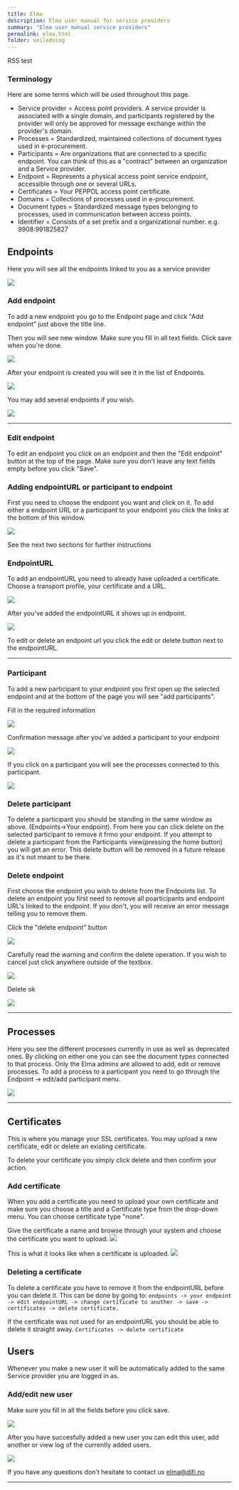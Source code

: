 ```yaml
---
title: Elma
description: Elma user manual for service providers
summary: "Elma user manual service providers"
permalink: elma.html
folder: veiledning
---
```


RSS test 

### Terminology
Here are some terms which will be used throughout this page.

- Service provider = Access point providers. A service provider is associated with a single domain, and participants registered by the provider will only be approved for message exchange within the provider's domain.
- Processes = Standardized, maintained collections of document types used in e-procurement.
- Participants = Are organizations that are connected to a specific endpoint. You can think of this as a "contract" between an organization and a Service provider.
- Endpoint =  Represents a physical access point service endpoint, accessible through one or several URLs.
- Certificates = Your PEPPOL access point certificate.
- Domains = Collections of processes used in e-procurement. 
- Document types = Standardized message types belonging to processes, used in communication between access points.
- Identifier = Consists of a set prefix and a organizational number. e.g. 9908:991825827

## Endpoints
Here you will see all the endpoints linked to you as a service provider

![](https://raw.githubusercontent.com/difi/move-integrasjonspunkt/gh-pages/resources/elma/endpoints_0.PNG)

### Add endpoint
To add a new endpoint you go to the Endpoint page and click "Add endpoint" just above the title line.

Then you will see new window. Make sure you fill in all text fields. Click save when you're done.

![](https://raw.githubusercontent.com/difi/move-integrasjonspunkt/gh-pages/resources/elma/ny_endpoint_0.PNG)

After your endpoint is created you will see it in the list of Endpoints. 

![](https://raw.githubusercontent.com/difi/move-integrasjonspunkt/gh-pages/resources/elma/ny_endpoint_1.PNG)

You may add several endpoints if you wish.

![](https://raw.githubusercontent.com/difi/move-integrasjonspunkt/gh-pages/resources/elma/ny_endpoint_2.PNG)

---

### Edit endpoint
To edit an endpoint you click on an endpoint and then the "Edit endpoint" button at the top of the page. Make sure you don't leave any text fields empty before you click "Save".

<!--
**add screenshot. Fix MOVE-984 first?**
-->

### Adding endpointURL or participant to endpoint
First you need to choose the endpoint you want and click on it. To add either a endpoint URL or a participant to your endpoint you click the links at the bottom of this window. 

![](https://raw.githubusercontent.com/difi/move-integrasjonspunkt/gh-pages/resources/elma/endpointurl_add_0.PNG)

See the next two sections for further instructions

### EndpointURL
To add an endpointURL you need to already have uploaded a certificate. Choose a transport profile, your certificate and a URL.

![](/spike-elma/resources/new_endpoint_url_0.png)

After you've added the endpointURL it shows up in endpoint.

![](/spike-elma/resources/new_endpoint_url_1.png)

To edit or delete an endpoint url you click the edit or delete button next to the endpointURL. 

---

### Participant
To add a new participant to your endpoint you first open up the selected endpoint and at the bottom of the page you will see "add participants". 

Fill in the required information

![](/spike-elma/resources/elma/new_participant.PNG)

Confirmation message after you've added a participant to your endpoint

![](/spike-elma/resources/elma/add_participant_successful.PNG)

If you click on a participant you will see the processes connected to this participant. 

![](https://raw.githubusercontent.com/difi/spike-elma/gh-pages/resources/elma/participant.PNG?token=AYn1e2MMnqL-1r_pbKTfz64lyD8CO1-pks5b_-47wA%3D%3D)

### Delete participant
To delete a participant you should be standing in the same window as above. (Endpoints->Your endpoint). From here you can click delete on the selected participant to remove it frmo your endpoint. If you attempt to delete a participant from the Participants view(pressing the home button) you will get an error. This delete button will be removed in a future release as it's not meant to be there.

### Delete endpoint
First choose the endpoint you wish to delete from the Endpoints list. To delete an endpoint you first need to remove all poarticipants and endpoint URL's linked to the endpoint. If you don't, you will receive an error message telling you to remove them.

Click the "delete endpoint" button

![](https://raw.githubusercontent.com/difi/move-integrasjonspunkt/gh-pages/resources/elma/delete_endpoint_0.PNG)

Carefully read the warning and confirm the delete operation. If you wish to cancel just click anywhere outside of the textbox.

![](https://raw.githubusercontent.com/difi/move-integrasjonspunkt/gh-pages/resources/elma/delete_endpoint_1.PNG)

Delete ok

![](https://raw.githubusercontent.com/difi/move-integrasjonspunkt/gh-pages/resources/elma/delete_endpoint_2.PNG)

---

## Processes
Here you see the different processes currently in use as well as deprecated ones. By clicking on either one you can see the document types connected to that process. Only the Elma admins are allowed to add, edit or remove processes. To add a process to a participant you need to go through the Endpoint -> edit/add participant menu.

![](https://raw.githubusercontent.com/difi/move-integrasjonspunkt/gh-pages/resources/elma/process.PNG)

---

## Certificates
This is where you manage your SSL certificates. You may upload a new certificate, edit or delete an existing certificate. 

To delete your certificate you simply click delete and then confirm your action.

### Add certificate
When you add a certificate you need to upload your own certificate and make sure you choose a title and a Certificate type from the drop-down menu. You can choose certificate type "none".

Give the certificate a name and browse through your system and choose the certificate you want to upload.
![](/spike-elma/resources/elma/new_certificate_0.PNG)

This is what it looks like when a certificate is uploaded.
![](/spike-elma/resources/elma/new_certificate_1.PNG)



### Deleting a certificate
To delete a certificate you have to remove it from the endpointURL before you can delete it. This can be done by going to: ```endpoints -> your endpoint -> edit endpointURL -> change certificate to another -> save -> certificates -> delete certificate. ```

If the certificate was not used for an endpointURL you should be able to delete it straight away. ```Certificates -> delete certificate```


## Users 
Whenever you make a new user it will be automatically added to the same Service provider you are logged in as. 

### Add/edit new user
Make sure you fill in all the fields before you click save.

![](/spike-elma/resources/elma/new_user_0.PNG)

After you have succesfully added a new user you can edit this user, add another or view log of the currently added users.

![](/spike-elma/resources/elma/new_user_1.PNG)



If you have any questions don't hesitate to contact us <a href="elma@difi.no">elma@difi.no</a>

---


